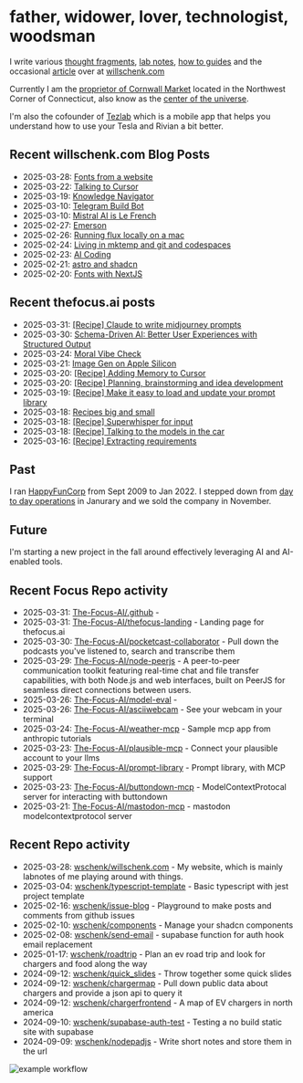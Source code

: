 # father, widower, lover, technologist, woodsman

I write various [thought fragments](https://willschenk.com/fragments/), [lab notes](https://willschenk.com/labnotes/), [how to guides](https://willschenk.com/howto/) and the occasional [article](https://willschenk.com/articles/) over at [willschenk.com](https://willschenk.com)

Currently I am the [proprietor of Cornwall Market](https://www.cornwallmarket.com/) located in the Northwest Corner of Connecticut, also know as the [center of the universe](https://www.cornwallmarket.com/why-cornwall).

I'm also the cofounder of [Tezlab](https://tezlabapp.com) which is a mobile app that helps you understand how to use your Tesla and Rivian a bit better.

## Recent willschenk.com Blog Posts

 - 2025-03-28: [Fonts from a website](https://willschenk.com/labnotes/2025/fonts_from_a_website/)
 - 2025-03-22: [Talking to Cursor](https://willschenk.com/fragments/2025/talking_to_cursor/)
 - 2025-03-19: [Knowledge Navigator](https://willschenk.com/fragments/2025/knowledge_navigator/)
 - 2025-03-10: [Telegram Build Bot](https://willschenk.com/labnotes/2025/telegram_build_bot/)
 - 2025-03-10: [Mistral AI is Le French](https://willschenk.com/fragments/2025/mistral_ai_is_le_french/)
 - 2025-02-27: [Emerson](https://willschenk.com/fragments/2025/emerson/)
 - 2025-02-26: [Running flux locally on a mac](https://willschenk.com/howto/2025/running_flux_locally_on_a_mac/)
 - 2025-02-24: [Living in mktemp and git and codespaces](https://willschenk.com/articles/2025/living_in_mktemp_and_git/)
 - 2025-02-23: [AI Coding](https://willschenk.com/fragments/2025/ai_coding/)
 - 2025-02-21: [astro and shadcn](https://willschenk.com/labnotes/2025/astro_and_shadcn/)
 - 2025-02-20: [Fonts with NextJS](https://willschenk.com/howto/2025/fonts_with_next_js/)

## Recent thefocus.ai posts

 - 2025-03-31: [[Recipe] Claude to write midjourney prompts](https://thefocus.ai/recipes/using-claude-to-write-midjourney-prompts/)
 - 2025-03-30: [Schema-Driven AI: Better User Experiences with Structured Output](https://thefocus.ai/posts/using-structured-output/)
 - 2025-03-24: [Moral Vibe Check](https://thefocus.ai/posts/moral-vibe-check/)
 - 2025-03-21: [Image Gen on Apple Silicon](https://thefocus.ai/use-cases/flux-images/)
 - 2025-03-20: [[Recipe] Adding Memory to Cursor](https://thefocus.ai/recipes/add-memory-to-cursor/)
 - 2025-03-20: [[Recipe] Planning, brainstorming and idea development](https://thefocus.ai/recipes/product-ideation/)
 - 2025-03-19: [[Recipe] Make it easy to load and update your prompt library](https://thefocus.ai/recipes/load-and-save-your-prompts/)
 - 2025-03-18: [Recipes big and small](https://thefocus.ai/recipes/)
 - 2025-03-18: [[Recipe] Superwhisper for input](https://thefocus.ai/recipes/superwhisper/)
 - 2025-03-18: [[Recipe] Talking to the models in the car](https://thefocus.ai/recipes/talking-in-the-car/)
 - 2025-03-16: [[Recipe] Extracting requirements](https://thefocus.ai/recipes/extracting-requirements/)

## Past

I ran [HappyFunCorp](https://happyfuncorp.com) from Sept 2009 to Jan 2022. I stepped down from [day to day operations](https://willschenk.com/fragments/2023/a_good_death/) in Janurary and we sold the company in November.

## Future

I'm starting a new project in the fall around effectively leveraging AI and AI-enabled tools.

## Recent Focus Repo activity

 - 2025-03-31: [The-Focus-AI/.github](https://github.com/The-Focus-AI/.github) - 
 - 2025-03-31: [The-Focus-AI/thefocus-landing](https://github.com/The-Focus-AI/thefocus-landing) - Landing page for thefocus.ai
 - 2025-03-30: [The-Focus-AI/pocketcast-collaborator](https://github.com/The-Focus-AI/pocketcast-collaborator) - Pull down the podcasts you've listened to, search and transcribe them
 - 2025-03-29: [The-Focus-AI/node-peerjs](https://github.com/The-Focus-AI/node-peerjs) - A peer-to-peer communication toolkit featuring real-time chat and file transfer capabilities, with both Node.js and web interfaces, built on PeerJS for seamless direct connections between users.
 - 2025-03-26: [The-Focus-AI/model-eval](https://github.com/The-Focus-AI/model-eval) - 
 - 2025-03-26: [The-Focus-AI/asciiwebcam](https://github.com/The-Focus-AI/asciiwebcam) - See your webcam in your terminal
 - 2025-03-24: [The-Focus-AI/weather-mcp](https://github.com/The-Focus-AI/weather-mcp) - Sample mcp app from anthropic tutorials
 - 2025-03-23: [The-Focus-AI/plausible-mcp](https://github.com/The-Focus-AI/plausible-mcp) - Connect your plausible account to your llms
 - 2025-03-29: [The-Focus-AI/prompt-library](https://github.com/The-Focus-AI/prompt-library) - Prompt library, with MCP support
 - 2025-03-23: [The-Focus-AI/buttondown-mcp](https://github.com/The-Focus-AI/buttondown-mcp) - ModelContextProtocal server for interacting with buttondown
 - 2025-03-21: [The-Focus-AI/mastodon-mcp](https://github.com/The-Focus-AI/mastodon-mcp) - mastodon modelcontextprotocol server


## Recent Repo activity

 - 2025-03-28: [wschenk/willschenk.com](https://github.com/wschenk/willschenk.com) - My website, which is mainly labnotes of me playing around with things.
 - 2025-03-04: [wschenk/typescript-template](https://github.com/wschenk/typescript-template) - Basic typescript with jest project template
 - 2025-02-16: [wschenk/issue-blog](https://github.com/wschenk/issue-blog) - Playground to make posts and comments from github issues
 - 2025-02-10: [wschenk/components](https://github.com/wschenk/components) - Manage your shadcn components
 - 2025-02-08: [wschenk/send-email](https://github.com/wschenk/send-email) - supabase function for auth hook email replacement
 - 2025-01-17: [wschenk/roadtrip](https://github.com/wschenk/roadtrip) - Plan an ev road trip and look for chargers and food along the way
 - 2024-09-12: [wschenk/quick_slides](https://github.com/wschenk/quick_slides) - Throw together some quick slides
 - 2024-09-12: [wschenk/chargermap](https://github.com/wschenk/chargermap) - Pull down public data about chargers and provide a json api to query it
 - 2024-09-12: [wschenk/chargerfrontend](https://github.com/wschenk/chargerfrontend) - A map of EV chargers in north america
 - 2024-09-10: [wschenk/supabase-auth-test](https://github.com/wschenk/supabase-auth-test) - Testing a no build static site with supabase
 - 2024-09-09: [wschenk/nodepadjs](https://github.com/wschenk/nodepadjs) - Write short notes and store them in the url


![example workflow](https://github.com/wschenk/wschenk/actions/workflows/build.yml/badge.svg)